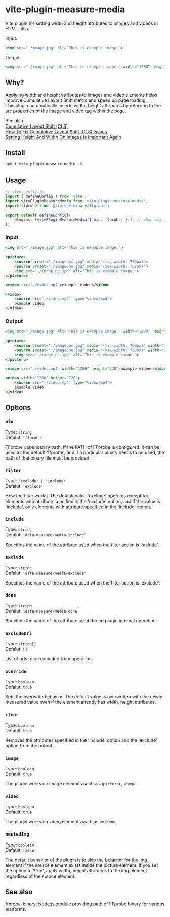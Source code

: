 # vite-plugin-measure-media

Vite plugin for setting width and height attributes to images and videos in HTML files.

Input:
```html
<img src="./image.jpg" alt="This is example image.">
```

Output:
```html
<img src="./image.jpg" alt="This is example image." width="1280" height="720">
```

## Why?

Applying width and height attributes to images and video elements helps improve Cumulative Layout Shift metric and speed up page loading.   
This plugin automatically inserts width, height attributes by referring to the src properties of the image and video tag within the page.

See also:   
[Cumulative Layout Shift (CLS)](https://web.dev/cls/)   
[How To Fix Cumulative Layout Shift (CLS) Issues](https://www.smashingmagazine.com/2021/06/how-to-fix-cumulative-layout-shift-issues/)   
[Setting Height And Width On Images Is Important Again](https://www.smashingmagazine.com/2020/03/setting-height-width-images-important-again/)

## Install

```bash
npm i vite-plugin-measure-media -D
```

## Usage

```js
// vite.config.js
import { defineConfig } from 'vite';
import vitePluginMeasureMedia from 'vite-plugin-measure-media';
import ffprobe from '@ffprobe-binary/ffprobe';

export default defineConfig({
    plugins: [vitePluginMeasureMedia({ bin: ffprobe, })], // when using custom ffprobe binary
})
```

### Input
```html
<img src="./image.jpg" alt="This is example image.">

<picture>
    <source srcset="./image.pc.jpg" media="(min-width: 769px)">
    <source srcset="./image.mo.jpg" media="(max-width: 768px)">
    <img src="./image.pc.jpg" alt="This is example image.">
</picture>

<video src="./video.mp4">example video</video>

<video>
    <source src="./video.mp4" type="video/mp4">
    example video
</video>
```

### Output
```html
<img src="./image.jpg" alt="This is example image." width="1280" height="720">

<picture>
    <source srcset="./image.pc.jpg" media="(min-width: 769px)" width="1280" height="720">
    <source srcset="./image.mo.jpg" media="(max-width: 768px)" width="720" height="600">
    <img src="./image.pc.jpg" alt="This is example image.">
</picture>

<video src="./video.mp4" width="1280" height="720">example video</video>

<video width="1280" height="720">
    <source src="./video.mp4" type="video/mp4">
    example video
</video>
```

## Options

### `bin`
Type: `string`   
Defalut: `'ffprobe'`

FFprobe dependency path. If the PATH of FFprobe is configured, it can be used as the default 'ffprobe', and if a particular binary needs to be used, the path of that binary file must be provided.

### `filter`
Type: `'exclude' | 'include'`   
Defalut: `'exclude'`

How the filter works. The default value 'exclude' operates except for elements with attribute specified in the 'exclude' option, and if the value is 'include', only elements with attribute specified in the 'include' option.

### `include`
Type: `string`   
Defalut: `'data-measure-media-include'`

Specifies the name of the attribute used when the filter action is 'include'.

### `exclude`
Type: `string`   
Defalut: `'data-measure-media-exclude'`

Specifies the name of the attribute used when the filter action is 'exclude'.

### `done`
Type: `string`   
Defalut: `'data-measure-media-done'`

Specifies the name of the attribute used during plugin internal operation.

### `excludeUrl`
Type: `string[]`   
Defalut: `[]`

List of urls to be excluded from operation.

### `override`
Type: `boolean`   
Defalut: `true`

Sets the overwrite behavior. The default value is overwritten with the newly measured value even if the element already has width, height attributes.

### `clear`
Type: `boolean`   
Default: `true`

Removes the attributes specified in the 'include' option and the 'exclude' option from the output.

### `image`
Type: `boolean`   
Default: `true`

The plugin works on image elements such as `<picture>`, `<img>`.

### `video`
Type: `boolean`   
Default: `true`

The plugin works on video elements such as `<video>`.

### `nestedImg`
Type: `boolean`   
Default: `false`

The default behavior of the plugin is to skip the behavior for the img element if the source element exists inside the picture element. If you set the option to 'true', apply width, height attributes to the img element regardless of the source element.

## See also

[ffprobe-binary](https://github.com/sanhoe/ffprobe-binary): Node.js module providing path of FFprobe binary for various platforms.
